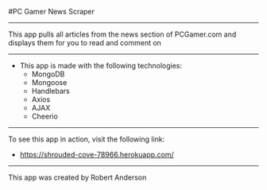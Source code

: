 #PC Gamer News Scraper
- - -
This app pulls all articles from the news section of PCGamer.com and displays them for you to read and comment on
- - -
- This app is made with the following technologies:
    - MongoDB
    - Mongoose
    - Handlebars
    - Axios
    - AJAX
    - Cheerio
- - -
To see this app in action, visit the following link:
- https://shrouded-cove-78966.herokuapp.com/
- - -
This app was created by Robert Anderson